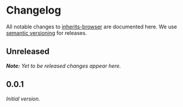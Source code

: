 # Changelog

All notable changes to [inherits-browser](https://github.com/nikku/inherits-browser) are documented here. We use [semantic versioning](http://semver.org/) for releases.

## Unreleased

_**Note:** Yet to be released changes appear here._

## 0.0.1

_Initial version._